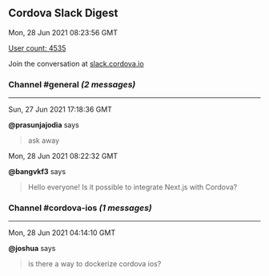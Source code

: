 ## Cordova Slack Digest
Mon, 28 Jun 2021 08:23:56 GMT

[User count: 4535](https://cordova.slack.com/)


Join the conversation at [slack.cordova.io](http://slack.cordova.io/)

### __Channel #general__ _(2 messages)_
---

Sun, 27 Jun 2021 17:18:36 GMT

__@prasunjajodia__ says 
> ask away
> 

Mon, 28 Jun 2021 08:22:32 GMT

__@bangvkf3__ says 
> Hello everyone! Is it possible to integrate Next.js with Cordova?
> 

### __Channel #cordova-ios__ _(1 messages)_
---

Mon, 28 Jun 2021 04:14:10 GMT

__@joshua__ says 
> is there a way to dockerize cordova ios?
> 

